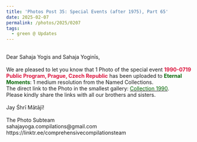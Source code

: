 ```yaml
---
title: 'Photos Post 35: Special Events (after 1975), Part 65'
date: 2025-02-07
permalink: /photos/2025/0207
tags:
  - green @ Updates
---
```


<p>
<br>
Dear Sahaja Yogis and Sahaja Yoginīs,<br>
<br>
We are pleased to let you know that 1 Photo of the special event <font color="Crimson"><b>1990-0719 Public Program, Prague, Czech Republic</b></font> has been uploaded to <font color="DarkGreen"><b>Eternal Moments</b></font>: 1 medium resolution from the Named Collections.<br>
The direct link to the Photo in the smallest gallery: <a href="https://eternalmoments.smugmug.com/Collections/David-Bur%C5%A1a-Collection/1990"><font color="DarkGreen">Collection 1990</font></a>.<br>
Please kindly share the links with all our brothers and sisters.<br>
<br>
Jay Śhrī Mātājī!<br>
<br>
The Photo Subteam<br>
sahajayoga.compilations@gmail.com<br>
https://linktr.ee/comprehensivecompilationsteam
</p>